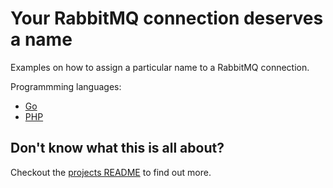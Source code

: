 # Your RabbitMQ connection deserves a name

Examples on how to assign a particular name to a RabbitMQ connection.

Programmming languages:

- [Go](./go)
- [PHP](./php)

## Don't know what this is all about?

Checkout the [projects README](https://github.com/andygrunwald/your-connection-deserves-a-name#readme) to find out more.
